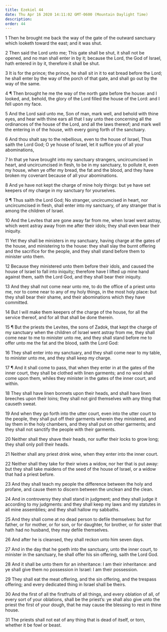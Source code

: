 ```yaml
---
title: Ezekiel 44
date: Thu Apr 16 2020 14:11:02 GMT-0600 (Mountain Daylight Time)
description: 
order: 44
---
```


<p>
  1 Then he brought me back the way of the gate of the outward sanctuary which
  looketh toward the east; and it was shut.
</p>
<p>
  2 Then said the Lord unto me; This gate shall be shut, it shall not be opened,
  and no man shall enter in by it; because the Lord, the God of Israel, hath
  entered in by it, therefore it shall be shut.
</p>
<p>
  3 It is for the prince; the prince, he shall sit in it to eat bread before the
  Lord; he shall enter by the way of the porch of that gate, and shall go out by
  the way of the same.
</p>
<p>
  4 &#xB6; Then brought he me the way of the north gate before the house: and I
  looked, and, behold, the glory of the Lord filled the house of the Lord: and I
  fell upon my face.
</p>
<p>
  5 And the Lord said unto me, Son of man, mark well, and behold with thine
  eyes, and hear with thine ears all that I say unto thee concerning all the
  ordinances of the house of the Lord, and all the laws thereof; and mark well
  the entering in of the house, with every going forth of the sanctuary.
</p>
<p>
  6 And thou shalt say to the rebellious, even to the house of Israel, Thus
  saith the Lord God; O ye house of Israel, let it suffice you of all your
  abominations,
</p>
<p>
  7 In that ye have brought into my sanctuary strangers, uncircumcised in heart,
  and uncircumcised in flesh, to be in my sanctuary, to pollute it, even my
  house, when ye offer my bread, the fat and the blood, and they have broken my
  covenant because of all your abominations.
</p>
<p>
  8 And ye have not kept the charge of mine holy things: but ye have set keepers
  of my charge in my sanctuary for yourselves.
</p>
<p>
  9 &#xB6; Thus saith the Lord God; No stranger, uncircumcised in heart, nor
  uncircumcised in flesh, shall enter into my sanctuary, of any stranger that is
  among the children of Israel.
</p>
<p>
  10 And the Levites that are gone away far from me, when Israel went astray,
  which went astray away from me after their idols; they shall even bear their
  iniquity.
</p>
<p>
  11 Yet they shall be ministers in my sanctuary, having charge at the gates of
  the house, and ministering to the house: they shall slay the burnt offering
  and the sacrifice for the people, and they shall stand before them to minister
  unto them.
</p>
<p>
  12 Because they ministered unto them before their idols, and caused the house
  of Israel to fall into iniquity; therefore have I lifted up mine hand against
  them, saith the Lord God, and they shall bear their iniquity.
</p>
<p>
  13 And they shall not come near unto me, to do the office of a priest unto me,
  nor to come near to any of my holy things, in the most holy place: but they
  shall bear their shame, and their abominations which they have committed.
</p>
<p>
  14 But I will make them keepers of the charge of the house, for all the
  service thereof, and for all that shall be done therein.
</p>
<p>
  15 &#xB6; But the priests the Levites, the sons of Zadok, that kept the charge
  of my sanctuary when the children of Israel went astray from me, they shall
  come near to me to minister unto me, and they shall stand before me to offer
  unto me the fat and the blood, saith the Lord God:
</p>
<p>
  16 They shall enter into my sanctuary, and they shall come near to my table,
  to minister unto me, and they shall keep my charge.
</p>
<p>
  17 &#xB6; And it shall come to pass, that when they enter in at the gates of
  the inner court, they shall be clothed with linen garments; and no wool shall
  come upon them, whiles they minister in the gates of the inner court, and
  within.
</p>
<p>
  18 They shall have linen bonnets upon their heads, and shall have linen
  breeches upon their loins; they shall not gird themselves with any thing that
  causeth sweat.
</p>
<p>
  19 And when they go forth into the utter court, even into the utter court to
  the people, they shall put off their garments wherein they ministered, and lay
  them in the holy chambers, and they shall put on other garments; and they
  shall not sanctify the people with their garments.
</p>
<p>
  20 Neither shall they shave their heads, nor suffer their locks to grow long;
  they shall only poll their heads.
</p>
<p>
  21 Neither shall any priest drink wine, when they enter into the inner court.
</p>
<p>
  22 Neither shall they take for their wives a widow, nor her that is put away:
  but they shall take maidens of the seed of the house of Israel, or a widow
  that had a priest before.
</p>
<p>
  23 And they shall teach my people the difference between the holy and profane,
  and cause them to discern between the unclean and the clean.
</p>
<p>
  24 And in controversy they shall stand in judgment; and they shall judge it
  according to my judgments: and they shall keep my laws and my statutes in all
  mine assemblies; and they shall hallow my sabbaths.
</p>
<p>
  25 And they shall come at no dead person to defile themselves: but for father,
  or for mother, or for son, or for daughter, for brother, or for sister that
  hath had no husband, they may defile themselves.
</p>
<span></span>
<p>26 And after he is cleansed, they shall reckon unto him seven days.</p>
<p>
  27 And in the day that he goeth into the sanctuary, unto the inner court, to
  minister in the sanctuary, he shall offer his sin offering, saith the Lord
  God.
</p>
<p>
  28 And it shall be unto them for an inheritance: I am their inheritance: and
  ye shall give them no possession in Israel: I am their possession.
</p>
<p>
  29 They shall eat the meat offering, and the sin offering, and the trespass
  offering; and every dedicated thing in Israel shall be theirs.
</p>
<p>
  30 And the first of all the firstfruits of all things, and every oblation of
  all, of every sort of your oblations, shall be the priest&#x2019;s: ye shall
  also give unto the priest the first of your dough, that he may cause the
  blessing to rest in thine house.
</p>
<p>
  31 The priests shall not eat of any thing that is dead of itself, or torn,
  whether it be fowl or beast.
</p>
